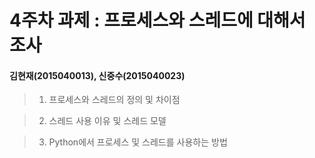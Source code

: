 4주차 과제 : 프로세스와 스레드에 대해서 조사
===
#### 김현재(2015040013), 신중수(2015040023)

> 1. 프로세스와 스레드의 정의 및 차이점

> 2. 스레드 사용 이유 및 스레드 모델

> 3. Python에서 프로세스 및 스레드를 사용하는 방법
    

